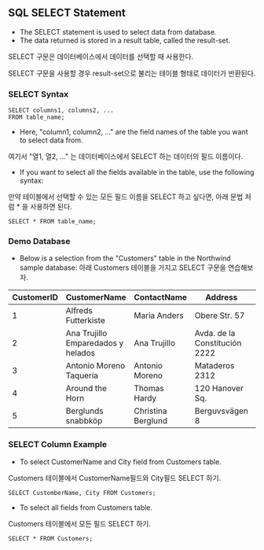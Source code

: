 ## SQL SELECT Statement

- The SELECT statement is used to select data from database.
- The data returned is stored in a result table, called the result-set.

SELECT 구문은 데이터베이스에서 데이터를 선택할 때 사용한다.

SELECT 구문을 사용할 경우 result-set으로 불리는 테이블 형태로 데이터가 반환된다.

### SELECT Syntax

```
SELECT columns1, columns2, ...
FROM table_name;
```

- Here, "column1, column2, ..." are the field names of the table you want to select data from. 

여기서 "열1, 열2, ..." 는 데이터베이스에서 SELECT 하는 데이터의 필드 이름이다.

- If you want to select all the fields available in the table, use the following syntax:

만약 테이블에서 선택할 수 있는 모든 필드 이름을 SELECT 하고 싶다면, 아래 문법 처럼 * 을 사용하면 된다.


```
SELECT * FROM table_name;
````

### Demo Database

- Below is a selection from the "Customers" table in the Northwind sample database:
아래 Customers 테이블을 가지고 SELECT 구문을 연습해보자.


CustomerID | CustomerName | ContactName | Address | City | PostalCod | Country
----------|---------------|-------------|----------|------|-----------|-----
1|Alfreds Futterkiste|Maria Anders|Obere Str. 57|Berlin|12209|Germany|
2|Ana Trujillo Emparedados y helados|Ana Trujillo|Avda. de la Constitución 2222|México D.F.|05021|Mexico|
3|Antonio Moreno Taquería|Antonio Moreno|Mataderos 2312|México D.F.|05023|Mexico|
4|Around the Horn|Thomas Hardy|120 Hanover Sq.|London|WA1 1DP|UK|
5|Berglunds snabbköp|Christina Berglund|Berguvsvägen 8|Luleå|S-958 22|Sweden|


### SELECT Column Example
- To select CustomerName and City field from Customers table.

Customers 테이블에서 CustomerName필드와 City필드 SELECT 하기.
```
SELECT CustomberName, City FROM Customers;
```

- To select all fields from Customers table.

Customers 테이블에서 모든 필드 SELECT 하기.
```
SELECT * FROM Customers;
